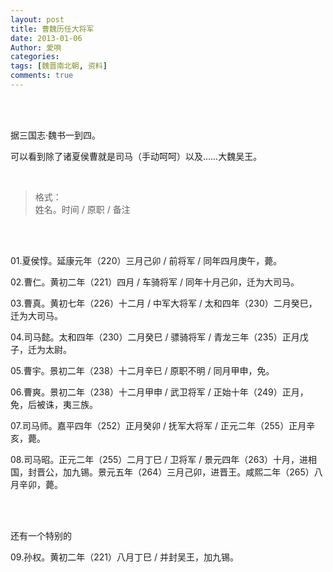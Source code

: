 ```yaml
---
layout: post
title: 曹魏历任大将军
date: 2013-01-06
Author: 愛唄
categories: 
tags: [魏晋南北朝, 资料]
comments: true
--- 
```


<br>
<br>

据三国志·魏书一到四。

可以看到除了诸夏侯曹就是司马（手动呵呵）以及……大魏吴王。

<br>

>格式：  
姓名。时间 / 原职 / 备注

<br>
<br>

01.夏侯惇。延康元年（220）三月己卯 / 前将军 / 同年四月庚午，薨。

02.曹仁。黄初二年（221）四月 / 车骑将军 / 同年十月己卯，迁为大司马。

03.曹真。黄初七年（226）十二月 / 中军大将军 / 太和四年（230）二月癸巳，迁为大司马。

04.司马懿。太和四年（230）二月癸巳 / 骠骑将军 / 青龙三年（235）正月戊子，迁为太尉。

05.曹宇。景初二年（238）十二月辛巳 / 原职不明 / 同月甲申，免。

06.曹爽。景初二年（238）十二月甲申 / 武卫将军 / 正始十年（249）正月，免，后被诛，夷三族。

07.司马师。嘉平四年（252）正月癸卯 / 抚军大将军 / 正元二年（255）正月辛亥，薨。

08.司马昭。正元二年（255）二月丁巳 / 卫将军 / 景元四年（263）十月，进相国，封晋公，加九锡。景元五年（264）三月己卯，进晋王。咸熙二年（265）八月辛卯，薨。

<br>
<br>

还有一个特别的

09.孙权。黄初二年（221）八月丁巳 / 并封吴王，加九锡。

<br>
